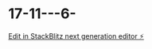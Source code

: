 # 17-11---6-

[Edit in StackBlitz next generation editor ⚡️](https://stackblitz.com/~/github.com/Ai-Nader/17-11---6-)